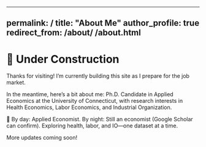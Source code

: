
---
permalink: /
title: "About Me"
author_profile: true
redirect_from: 
   /about/
   /about.html
---

🚧 Under Construction
======
Thanks for visiting! I’m currently building this site as I prepare for the job market.

In the meantime, here’s a bit about me:
Ph.D. Candidate in Applied Economics at the University of Connecticut, with research interests in Health Economics, Labor Economics, and Industrial Organization.

🧐 By day: Applied Economist.
By night: Still an economist (Google Scholar can confirm).
Exploring health, labor, and IO—one dataset at a time.

More updates coming soon!
